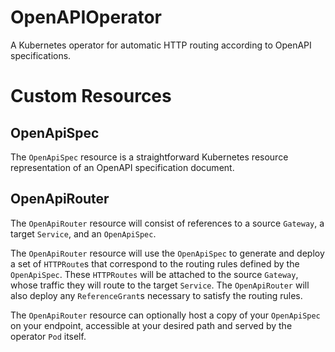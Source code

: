 # OpenAPIOperator
A Kubernetes operator for automatic HTTP routing according to OpenAPI specifications. 

# Custom Resources 
## OpenApiSpec
The `OpenApiSpec` resource is a straightforward Kubernetes resource
representation of an OpenAPI specification document.
## OpenApiRouter
The `OpenApiRouter` resource will consist of references to a source `Gateway`, a
target `Service`, and an `OpenApiSpec`. 

The `OpenApiRouter` resource will use the `OpenApiSpec` to generate and deploy a set of
`HTTPRoute`s that correspond to the routing rules defined by the `OpenApiSpec`.
These `HTTPRoutes` will be attached to the source `Gateway`, whose traffic they
will route to the target `Service`. The `OpenApiRouter` will also deploy any
`ReferenceGrant`s necessary to satisfy the routing rules. 

The `OpenApiRouter` resource can optionally host a copy of your `OpenApiSpec` on your endpoint, accessible at your desired path and served by the operator `Pod` itself. 
